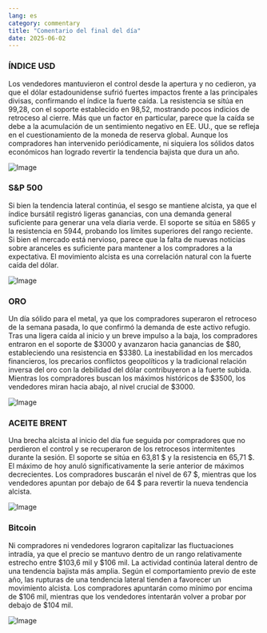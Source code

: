 ```yaml
---
lang: es
category: commentary
title: "Comentario del final del día"
date: 2025-06-02
---
```


### ÍNDICE USD

Los vendedores mantuvieron el control desde la apertura y no cedieron, ya que el dólar estadounidense sufrió fuertes impactos frente a las principales divisas, confirmando el índice la fuerte caída. La resistencia se sitúa en 99,28, con el soporte establecido en 98,52, mostrando pocos indicios de retroceso al cierre. Más que un factor en particular, parece que la caída se debe a la acumulación de un sentimiento negativo en EE. UU., que se refleja en el cuestionamiento de la moneda de reserva global. Aunque los compradores han intervenido periódicamente, ni siquiera los sólidos datos económicos han logrado revertir la tendencia bajista que dura un año.

![Image](https://markleighedu.github.io/img/Jun-2025/02-Jun-2025/usdindex.jpg)

### S&P 500

Si bien la tendencia lateral continúa, el sesgo se mantiene alcista, ya que el índice bursátil registró ligeras ganancias, con una demanda general suficiente para generar una vela diaria verde. El soporte se sitúa en 5865 y la resistencia en 5944, probando los límites superiores del rango reciente. Si bien el mercado está nervioso, parece que la falta de nuevas noticias sobre aranceles es suficiente para mantener a los compradores a la expectativa. El movimiento alcista es una correlación natural con la fuerte caída del dólar.

![Image](https://markleighedu.github.io/img/Jun-2025/02-Jun-2025/sp500.jpg)

### ORO

Un día sólido para el metal, ya que los compradores superaron el retroceso de la semana pasada, lo que confirmó la demanda de este activo refugio. Tras una ligera caída al inicio y un breve impulso a la baja, los compradores entraron en el soporte de $3000 y avanzaron hacia ganancias de $80, estableciendo una resistencia en $3380. La inestabilidad en los mercados financieros, los precarios conflictos geopolíticos y la tradicional relación inversa del oro con la debilidad del dólar contribuyeron a la fuerte subida. Mientras los compradores buscan los máximos históricos de $3500, los vendedores miran hacia abajo, al nivel crucial de $3000.

![Image](https://markleighedu.github.io/img/Jun-2025/02-Jun-2025/gold.jpg)

### ACEITE BRENT

Una brecha alcista al inicio del día fue seguida por compradores que no perdieron el control y se recuperaron de los retrocesos intermitentes durante la sesión. El soporte se sitúa en 63,81 $ y la resistencia en 65,71 $. El máximo de hoy anuló significativamente la serie anterior de máximos decrecientes. Los compradores buscarán el nivel de 67 $, mientras que los vendedores apuntan por debajo de 64 $ para revertir la nueva tendencia alcista.

![Image](https://markleighedu.github.io/img/Jun-2025/02-Jun-2025/brentoil.jpg)

### Bitcoin

Ni compradores ni vendedores lograron capitalizar las fluctuaciones intradía, ya que el precio se mantuvo dentro de un rango relativamente estrecho entre $103,6 mil y $106 mil. La actividad continúa lateral dentro de una tendencia bajista más amplia. Según el comportamiento previo de este año, las rupturas de una tendencia lateral tienden a favorecer un movimiento alcista. Los compradores apuntarán como mínimo por encima de $106 mil, mientras que los vendedores intentarán volver a probar por debajo de $104 mil.

![Image](https://markleighedu.github.io/img/Jun-2025/02-Jun-2025/bitcoin.jpg)

